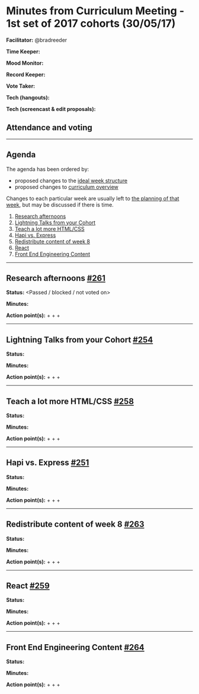 # Minutes from Curriculum Meeting - 1st set of 2017 cohorts (30/05/17)

**Facilitator:** @bradreeder

**Time Keeper:**  

**Mood Monitor:**  

**Record Keeper:**  

**Vote Taker:**  

**Tech (hangouts):**  

**Tech (screencast & edit proposals):**

## Attendance and voting


---

## Agenda

The agenda has been ordered by:
 + proposed changes to the [ideal week structure](../../coursebook/general/week-schedule.md)
 + proposed changes to [curriculum overview](../../coursebook/general/curriculum-overview.md)

Changes to each particular week are usually left to [the planning of that week](../planning-weeks.md), but may be discussed if there is time.

1. [Research afternoons](#research-afternoons)
2. [Lightning Talks from your Cohort](#lightning-talks-from-your-cohort)
3. [Teach a lot more HTML/CSS](#teach-a-lot-more-html-css)
4. [Hapi vs. Express](#hapi-vs-express)
5. [Redistribute content of week 8](#redistribute-content-of-week-8)
6. [React](#react)
7. [Front End Engineering Content](#front-end-engineering-content)

---

## Research afternoons [#261](https://github.com/foundersandcoders/master-reference/issues/261)  
**Status:** <Passed / blocked / not voted on>

**Minutes:**



**Action point(s):**
+
+
+

---

## Lightning Talks from your Cohort [#254](https://github.com/foundersandcoders/master-reference/issues/254)  
**Status:**  

**Minutes:**



**Action point(s):**
+
+
+

---

## Teach a lot more HTML/CSS [#258](https://github.com/foundersandcoders/master-reference/issues/258)  
**Status:**  

**Minutes:**



**Action point(s):**
+
+
+


---

## Hapi vs. Express [#251](https://github.com/foundersandcoders/master-reference/issues/251)  
**Status:**  

**Minutes:**



**Action point(s):**
+
+
+

---

## Redistribute content of week 8 [#263](https://github.com/foundersandcoders/master-reference/issues/263)  
**Status:**  

**Minutes:**



**Action point(s):**
+
+
+

---

## React [#259](https://github.com/foundersandcoders/master-reference/issues/259)  
**Status:**  

**Minutes:**



**Action point(s):**
+
+
+

---

## Front End Engineering Content [#264](https://github.com/foundersandcoders/master-reference/issues/264)  
**Status:**  

**Minutes:**



**Action point(s):**
+
+
+
